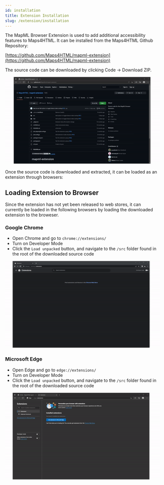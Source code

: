 ```yaml
---
id: installation
title: Extension Installation 
slug: /extension/installation
---
```


The MapML Browser Extension is used to add additional accessibility features to Maps4HTML. It can be installed from the Maps4HTML Github Repository:

[https://github.com/Maps4HTML/mapml-extension](https://github.com/Maps4HTML/mapml-extension)

The source code can be downloaded by clicking Code -> Download ZIP. 

![Downloading Source Code](../assets/img/download-extension.gif)

Once the source code is downloaded and extracted, it can be loaded as an extension through browsers:

## Loading Extension to Browser

Since the extension has not yet been released to web stores, it can currently be loaded in the following browsers by loading the downloaded extension to the broweser.

### Google Chrome

- Open Chrome and go to `chrome://extensions/`
- Turn on Developer Mode
- Click the `Load unpacked` button, and navigate to the `/src` folder found in the root of the downloaded source code

![Loading Extension on Google Chrome](../assets/img/Load-Chrome.gif)

### Microsoft Edge

- Open Edge and go to `edge://extensions/`
- Turn on Developer Mode
- Click the `Load unpacked` button, and navigate to the `/src` folder found in the root of the downloaded source code

![Loading Extension on Edge](../assets/img/Load-Edge.gif)

